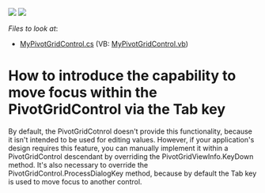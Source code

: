 <!-- default badges list -->
[![](https://img.shields.io/badge/Open_in_DevExpress_Support_Center-FF7200?style=flat-square&logo=DevExpress&logoColor=white)](https://supportcenter.devexpress.com/ticket/details/E1555)
[![](https://img.shields.io/badge/📖_How_to_use_DevExpress_Examples-e9f6fc?style=flat-square)](https://docs.devexpress.com/GeneralInformation/403183)
<!-- default badges end -->
<!-- default file list -->
*Files to look at*:

* [MyPivotGridControl.cs](./CS/Q200703/MyPivotGridControl.cs) (VB: [MyPivotGridControl.vb](./VB/Q200703/MyPivotGridControl.vb))
<!-- default file list end -->
# How to introduce the capability to move focus within the PivotGridControl via the Tab key


<p>By default, the PivotGridCotnrol doesn't provide this functionality, because it isn't intended to be used for editing values. However, if your application's design requires this feature, you can manually implement it within a PivotGridControl descendant by overriding the PivotGridViewInfo.KeyDown method. It's also necessary to override the PivotGridControl.ProcessDialogKey method, because by default the Tab key is used to move focus to another control.</p>

<br/>


